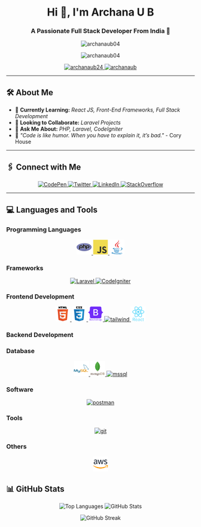<h1 align="center">Hi 👋, I'm Archana U B</h1>
<h3 align="center">A Passionate Full Stack Developer From India 🚀</h3>

<p align="center">
  <img src="https://komarev.com/ghpvc/?username=archanaub04&label=Profile%20views&color=0e75b6&style=flat" alt="archanaub04" />
</p>

<p align="center">
<!--   <img src="https://github-profile-trophy.vercel.app/?username=archanaub04&theme=algolia&no-bg=true&no-frame=true" alt="archanaub04" /> -->
  <img src="https://github-profile-trophy.vercel.app/?username=archanaub04&theme=algolia&no-frame=true&column=3" alt="archanaub04" />

</p>

<p align="center">
  <a href="https://twitter.com/archanaub24" target="blank">
    <img src="https://img.shields.io/twitter/follow/archanaub24?logo=twitter&style=for-the-badge" alt="archanaub24" />
  </a>
  <a href="https://linkedin.com/in/archanaub" target="blank">
    <img src="https://img.shields.io/badge/-LinkedIn-blue?style=for-the-badge&logo=linkedin" alt="archanaub" />
  </a>
</p>

---

## 🛠️ About Me
- 🌱 **Currently Learning:** *React JS, Front-End Frameworks, Full Stack Development*
- 👯 **Looking to Collaborate:** *Laravel Projects* 
- 💬 **Ask Me About:** *PHP, Laravel, CodeIgniter*
- 🌟 *"Code is like humor. When you have to explain it, it’s bad."* - Cory House

---

## 🖇️ Connect with Me
<p align="center">
  <a href="https://codepen.io/archanaub" target="_blank">
    <img src="https://raw.githubusercontent.com/rahuldkjain/github-profile-readme-generator/master/src/images/icons/Social/codepen.svg" alt="CodePen" height="40" width="40" />
  </a>
  <a href="https://twitter.com/archanaub24" target="_blank">
    <img src="https://raw.githubusercontent.com/rahuldkjain/github-profile-readme-generator/master/src/images/icons/Social/twitter.svg" alt="Twitter" height="40" width="40" />
  </a>
  <a href="https://linkedin.com/in/archanaub" target="_blank">
    <img src="https://raw.githubusercontent.com/rahuldkjain/github-profile-readme-generator/master/src/images/icons/Social/linked-in-alt.svg" alt="LinkedIn" height="40" width="40" />
  </a>
  <a href="https://stackoverflow.com/users/21011383" target="_blank">
    <img src="https://raw.githubusercontent.com/rahuldkjain/github-profile-readme-generator/master/src/images/icons/Social/stack-overflow.svg" alt="StackOverflow" height="40" width="40" />
  </a>
</p>

---

## 💻 Languages and Tools

### Programming Languages

<p align="center">

<a href="https://www.php.net" target="_blank" rel="noreferrer"> 
 <img src="https://raw.githubusercontent.com/devicons/devicon/master/icons/php/php-original.svg" alt="PHP" width="40" height="40"/>
</a>
  
<a href="https://developer.mozilla.org/en-US/docs/Web/JavaScript" target="_blank" rel="noreferrer"> 
 <img src="https://raw.githubusercontent.com/devicons/devicon/master/icons/javascript/javascript-original.svg" alt="JavaScript" width="40" height="40"/>
</a>
  
<a href="https://www.java.com" target="_blank" rel="noreferrer"> 
  <img src="https://raw.githubusercontent.com/devicons/devicon/master/icons/java/java-original.svg" alt="java" width="40" height="40"/>
</a>
 </p>


### Frameworks 

<p align="center">
<a href="https://laravel.com/" target="_blank" rel="noreferrer"> 
<img src="https://github.com/marwin1991/profile-technology-icons/assets/25181517/afcf1c98-544e-41fb-bf44-edba5e62809a" alt="Laravel" width="40" height="40"/>
</a>
  <a href="https://codeigniter.com" target="_blank" rel="noreferrer"> 
<img src="https://cdn.worldvectorlogo.com/logos/codeigniter.svg" alt="CodeIgniter" width="40" height="40"/>
  </a>
</p>

### Frontend Development

<p align="center">
<a href="https://www.w3.org/html/" target="_blank" rel="noreferrer"> 
 <img src="https://raw.githubusercontent.com/devicons/devicon/master/icons/html5/html5-original-wordmark.svg" alt="HTML5" width="40" height="40"/>
</a>
<a href="https://www.w3schools.com/css/" target="_blank" rel="noreferrer"> 
 <img src="https://raw.githubusercontent.com/devicons/devicon/master/icons/css3/css3-original-wordmark.svg" alt="CSS3" width="40" height="40"/>
</a>
  <a href="https://getbootstrap.com" target="_blank" rel="noreferrer">
 <img src="https://raw.githubusercontent.com/devicons/devicon/master/icons/bootstrap/bootstrap-plain-wordmark.svg" alt="Bootstrap" width="40" height="40"/>
  </a>
<a href="https://tailwindcss.com/" target="_blank" rel="noreferrer"> 
<img src="https://www.vectorlogo.zone/logos/tailwindcss/tailwindcss-icon.svg" alt="tailwind" width="40" height="40"/> 
</a>
<a href="https://reactjs.org/" target="_blank" rel="noreferrer"> 
 <img src="https://raw.githubusercontent.com/devicons/devicon/master/icons/react/react-original-wordmark.svg" alt="React" width="40" height="40"/>
</a>

 </p>

### Backend Development

### Database

<p align="center">
<a href="https://www.mysql.com/" target="_blank" rel="noreferrer"> 
<img src="https://raw.githubusercontent.com/devicons/devicon/master/icons/mysql/mysql-original-wordmark.svg" alt="MySQL" width="40" height="40"/>
</a>
<a href="https://www.mongodb.com/" target="_blank" rel="noreferrer"> 
<img src="https://raw.githubusercontent.com/devicons/devicon/master/icons/mongodb/mongodb-original-wordmark.svg" alt="MongoDB" width="40" height="40"/>
</a>
<a href="https://www.microsoft.com/en-us/sql-server" target="_blank" rel="noreferrer"> 
<img src="https://www.svgrepo.com/show/303229/microsoft-sql-server-logo.svg" alt="mssql" width="40" height="40"/> 
</a> 
</p>

### Software

<p align="center">
<a href="https://postman.com" target="_blank" rel="noreferrer"> 
<img src="https://www.vectorlogo.zone/logos/getpostman/getpostman-icon.svg" alt="postman" width="40" height="40"/> 
</a> 
</p>

### Tools

<p align="center">
 
 <a href="https://git-scm.com/" target="_blank" rel="noreferrer"> 
<img src="https://www.vectorlogo.zone/logos/git-scm/git-scm-icon.svg" alt="git" width="40" height="40"/> 
</a> 
 
</p>

### Others

<p align="center">
<a href="https://aws.amazon.com" target="_blank" rel="noreferrer"> 
<img src="https://raw.githubusercontent.com/devicons/devicon/master/icons/amazonwebservices/amazonwebservices-original-wordmark.svg" alt="aws" width="40" height="40"/> 
</a> 
</p>

## 📊 GitHub Stats

<p align="center">
  <img src="https://github-readme-stats.vercel.app/api/top-langs/?username=archanaub04&layout=compact&theme=radical" alt="Top Languages" height="195px" />
  <img src="https://github-readme-stats.vercel.app/api?username=archanaub04&show_icons=true&theme=radical" alt="GitHub Stats" />
</p>

<p align="center">
  <img src="https://github-readme-streak-stats.herokuapp.com/?user=archanaub04&theme=radical" alt="GitHub Streak" />
</p>

